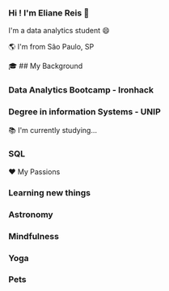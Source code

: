 ### Hi ! I'm Eliane Reis 👋

I'm a data analytics student 😄

🌎 I'm from São Paulo, SP

🎓 ## My Background
   ### Data Analytics Bootcamp - Ironhack
   ### Degree in information Systems - UNIP
    
📚 I'm currently studying...
   ### SQL

❤️ My Passions
  ### Learning new things
  ### Astronomy
  ### Mindfulness
  ### Yoga
  ### Pets
